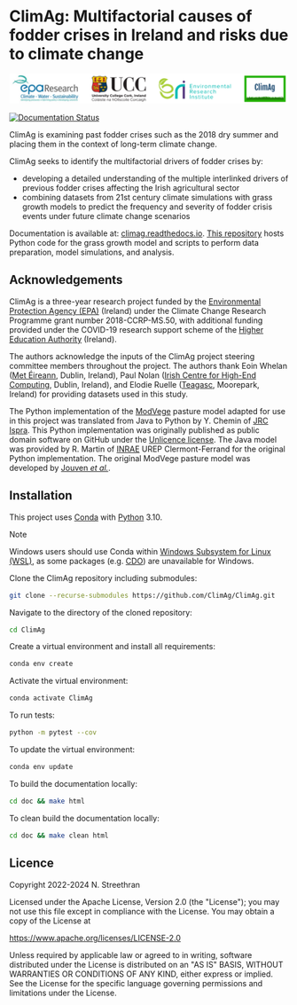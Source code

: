 # ClimAg: Multifactorial causes of fodder crises in Ireland and risks due to climate change

![ClimAg project logos](https://raw.githubusercontent.com/ClimAg/.github/main/images/logos.png)

[![Documentation Status](https://readthedocs.org/projects/climag/badge/?version=latest)](https://climag.readthedocs.io/?badge=latest)

ClimAg is examining past fodder crises such as the 2018 dry summer and placing them in the context of long-term climate change.

ClimAg seeks to identify the multifactorial drivers of fodder crises by:

- developing a detailed understanding of the multiple interlinked drivers of previous fodder crises affecting the Irish agricultural sector
- combining datasets from 21st century climate simulations with grass growth models to predict the frequency and severity of fodder crisis events under future climate change scenarios

Documentation is available at: [climag.readthedocs.io](https://climag.readthedocs.io/).
[This repository](https://github.com/ClimAg/ClimAg) hosts Python code for the grass growth model and scripts to perform data preparation, model simulations, and analysis.

## Acknowledgements

ClimAg is a three-year research project funded by the [Environmental Protection Agency (EPA)](https://www.epa.ie/) (Ireland) under the Climate Change Research Programme grant number 2018-CCRP-MS.50, with additional funding provided under the COVID-19 research support scheme of the [Higher Education Authority](https://hea.ie/) (Ireland).

The authors acknowledge the inputs of the ClimAg project steering committee members throughout the project.
The authors thank Eoin Whelan ([Met Éireann](https://www.met.ie/), Dublin, Ireland), Paul Nolan ([Irish Centre for High-End Computing](https://www.ichec.ie/), Dublin, Ireland), and Elodie Ruelle ([Teagasc](https://www.teagasc.ie/animals/dairy/moorepark/), Moorepark, Ireland) for providing datasets used in this study.

The Python implementation of the [ModVege](https://code.europa.eu/agri4cast/modvege) pasture model adapted for use in this project was translated from Java to Python by Y. Chemin of [JRC Ispra](https://joint-research-centre.ec.europa.eu/jrc-sites-across-europe/jrc-ispra-italy_en).
This Python implementation was originally published as public domain software on GitHub under the [Unlicence license](https://github.com/ClimAg/modvege).
The Java model was provided by R. Martin of [INRAE](https://www.inrae.fr/en) UREP Clermont-Ferrand for the original Python implementation.
The original ModVege pasture model was developed by [Jouven *et al.*](https://doi.org/10.1111/j.1365-2494.2006.00515.x).

## Installation

This project uses [Conda](https://docs.conda.io/projects/conda/en/latest/user-guide/install/index.html) with [Python](https://www.python.org/) 3.10.

> [!NOTE]
> Windows users should use Conda within [Windows Subsystem for Linux (WSL)](https://learn.microsoft.com/en-us/windows/wsl/install), as some packages (e.g. [CDO](https://code.mpimet.mpg.de/projects/cdo)) are unavailable for Windows.

Clone the ClimAg repository including submodules:

```sh
git clone --recurse-submodules https://github.com/ClimAg/ClimAg.git
```

Navigate to the directory of the cloned repository:

```sh
cd ClimAg
```

Create a virtual environment and install all requirements:

```sh
conda env create
```

Activate the virtual environment:

```sh
conda activate ClimAg
```

To run tests:

```sh
python -m pytest --cov
```

To update the virtual environment:

```sh
conda env update
```

To build the documentation locally:

```sh
cd doc && make html
```

To clean build the documentation locally:

```sh
cd doc && make clean html
```

## Licence

Copyright 2022-2024 N. Streethran

Licensed under the Apache License, Version 2.0 (the "License");
you may not use this file except in compliance with the License.
You may obtain a copy of the License at

  <https://www.apache.org/licenses/LICENSE-2.0>

Unless required by applicable law or agreed to in writing, software
distributed under the License is distributed on an "AS IS" BASIS,
WITHOUT WARRANTIES OR CONDITIONS OF ANY KIND, either express or implied.
See the License for the specific language governing permissions and
limitations under the License.
